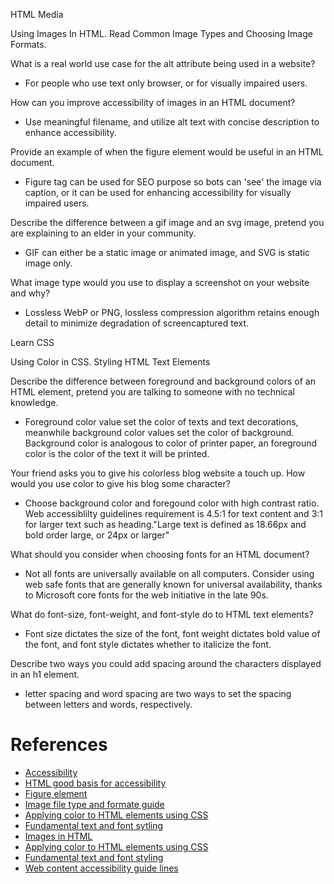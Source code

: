 HTML Media

Using Images In HTML. Read Common Image Types and Choosing Image Formats.

What is a real world use case for the alt attribute being used in a website?
- For people who use text only browser, or for visually impaired users.

How can you improve accessibility of images in an HTML document?
- Use meaningful filename, and utilize alt text with concise description to enhance accessibility.

Provide an example of when the figure element would be useful in an HTML document.
- Figure tag can be used for SEO purpose so bots can 'see' the image via caption, or it can be used for enhancing accessibility for visually impaired users.

Describe the difference between a gif image and an svg image, pretend you are explaining to an elder in your community.
- GIF can either be a static image or animated image, and SVG is static image only.

What image type would you use to display a screenshot on your website and why?
- Lossless WebP or PNG, lossless compression algorithm retains enough detail to minimize degradation of screencaptured text.

Learn CSS

Using Color in CSS. Styling HTML Text Elements

Describe the difference between foreground and background colors of an HTML element, pretend you are talking to someone with no technical knowledge.
- Foreground color value set the color of texts and text decorations, meanwhile background color values set the color of background. Background color is analogous to color of printer paper, an foreground color is the color of the text it will be printed.

Your friend asks you to give his colorless blog website a touch up. How would you use color to give his blog some character?
- Choose background color and foregound color with high contrast ratio. Web accessiblilty guidelines requirement is 4.5:1  for text content and 3:1 for larger text such as heading."Large text is defined as 18.66px and bold order large, or 24px or larger"

What should you consider when choosing fonts for an HTML document?
- Not all fonts are universally available on all computers. Consider using web safe fonts that are generally known for universal availability, thanks to Microsoft core fonts for the web initiative in the late 90s.

What do font-size, font-weight, and font-style do to HTML text elements?
- Font size dictates the size of the font, font weight dictates bold value of the font, and font style dictates whether to italicize the font.

Describe two ways you could add spacing around the characters displayed in an h1 element.
- letter spacing and word spacing are two ways to set the spacing between letters and words, respectively.

# References
- [Accessibility](https://developer.mozilla.org/en-US/docs/Learn/Accessibility/Multimedia)
- [HTML good basis for accessibility](https://developer.mozilla.org/en-US/docs/Learn/Accessibility/HTML)
- [Figure element](https://developer.mozilla.org/en-US/docs/Web/HTML/Element/figure)
- [Image file type and formate guide](https://developer.mozilla.org/en-US/docs/Web/Media/Formats/Image_types#choosing_an_image_format)
- [Applying color to HTML elements using CSS](https://developer.mozilla.org/en-US/docs/Web/CSS/CSS_Colors/Applying_color)
- [Fundamental text and font sytling](https://developer.mozilla.org/en-US/docs/Learn/CSS/Styling_text/Fundamentals)
- [Images in HTML](https://developer.mozilla.org/en-US/docs/Learn/HTML/Multimedia_and_embedding/Images_in_HTML#alternative_text)
- [Applying color to HTML elements using CSS](https://developer.mozilla.org/en-US/docs/Web/CSS/CSS_Colors/Applying_color)
- [Fundamental text and font styling](https://developer.mozilla.org/en-US/docs/Learn/CSS/Styling_text/Fundamentals)
- [Web content accessibility guide lines](https://www.w3.org/WAI/standards-guidelines/wcag/)
